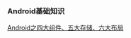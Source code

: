 ### Android基础知识  

[Android之四大组件、五大存储、六大布局](https://blog.csdn.net/shenggaofei/article/details/52450668)  
